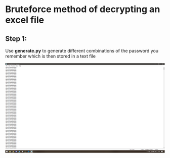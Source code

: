 # Bruteforce method of decrypting an excel file

## Step 1:

Use **generate.py** to generate different combinations of the password you remember which is then stored in a text file 

![notepadSS](images/notepadSS.png)
